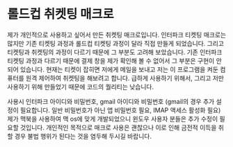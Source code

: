 # 롤드컵 취켓팅 매크로
제가 개인적으로 사용하고 싶어서 만든 취켓팅 매크로입니다.
인터파크 티켓팅 매크로는 많지만 기존 티켓팅 과정과 롤드컵 티켓팅 과정이 달라 직접 만들게 되었습니다.
그리고 티켓팅과 취켓팅의 과정이 다르기 때문에 그 부분도 고려해 보았습니다.
기존 인터파크 티켓팅 과정과 다르기 때문에 결제 창을 제가 확인해 볼 수 없어서 그 부분은 구현이 안되어 있습니다.
현재는 티켓이 잡히면 저에게 메일을 보내고 저는 이 프로그램을 켜둔 컴퓨터를 원격 제어하여 취켓팅을 해보려고 합니다.
급하게 사용하기 위해서, 그리고 저만 사용하기 위해 만들었기 때문에 코드의 퀄리티는 낮습니다.

사용시 인터파크 아이디와 비밀번호, gmail 아이디와 비밀번호 (gmail의 경우 추가 설정이 필요합니다. 일반 비밀번호가 아닌 앱 비밀번호 필요, IMAP 액세스 활성화 필요)
제가 맥북을 사용하여 맥 os에 맞게 개발되었으니 윈도우 사용자 분들은 추가 수정이 필요할 것입니다.
개인적인 목적으로 매크로 사용은 괜찮으나 이로 인해 금전적 이득을 취할 경우 불법 행위가 된다는 것을 염두해 두시길 바랍니다.
